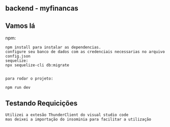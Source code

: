 ## backend - myfinancas
## Vamos lá

npm:
```
npm install para instalar as dependencias.
configure seu banco de dados com as credenciais necessarias no arquivo config.json
sequelize:
npx sequelize-cli db:migrate


para rodar o projeto:

npm run dev
````
## Testando Requicições
````
Utilizei a extesão ThunderClient do visual studio code
mas deixei a importação do insominia para facilitar a utilização
